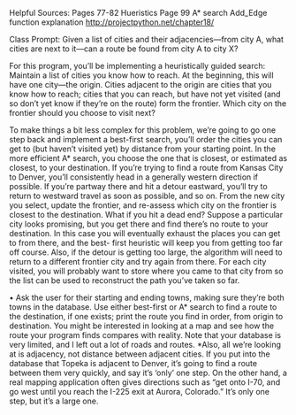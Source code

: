 Helpful Sources:
Pages 77-82 Hueristics 
Page 99 A* search
Add_Edge function explanation http://projectpython.net/chapter18/


Class Prompt:
Given a list of cities and their adjacencies—from city A, what cities are next to it—can a route be found from city A to city X?

For this program, you’ll be implementing a heuristically guided search: Maintain a list of cities you know how to reach.
At the beginning, this will have one city—the origin. Cities adjacent to the origin are cities that you know how to reach; cities that you can reach, 
but have not yet visited (and so don’t yet know if they’re on the route) form the frontier. Which city on the frontier should you choose to visit next?

To make things a bit less complex for this problem, we’re going to go one step back and implement a best-first search, you’ll order the cities you can 
get to (but haven’t visited yet) by distance from your starting point. In the more efficient A* search, you choose the one that is closest, or estimated 
as closest, to your destination. If you’re trying to find a route from Kansas City to Denver, you’ll consistently head in a generally western direction 
if possible. If you’re partway there and hit a detour eastward, you’ll try to return to westward travel as soon as possible, and so on. From the new city 
you select, update the frontier, and re-assess which city on the frontier is closest to the destination. What if you hit a dead end? Suppose a particular 
city looks promising, but you get there and find there’s no route to your destination. In this case you will eventually exhaust the places you can get to 
from there, and the best- first heuristic will keep you from getting too far off course. Also, if the detour is getting too large, the algorithm will need 
to return to a different frontier city and try again from there. For each city visited, you will probably want to store where you came to that city from 
so the list can be used to reconstruct the path you’ve taken so far.

• Ask the user for their starting and ending towns, making sure they’re both towns in the database. Use either best-first or A* search to find a route to 
the destination, if one exists; print the route you find in order, from origin to destination. You might be interested in looking at a map and see how 
the route your program finds compares with reality. Note that your database is very limited, and I left out a lot of roads and routes. *Also, all we’re 
looking at is adjacency, not distance between adjacent cities. If you put into the database that Topeka is adjacent to Denver, it’s going to find a route 
between them very quickly, and say it’s ‘only’ one step. On the other hand, a real mapping application often gives directions such as “get onto I-70, and 
go west until you reach the I-225 exit at Aurora, Colorado.” It’s only one step, but it’s a large one.

